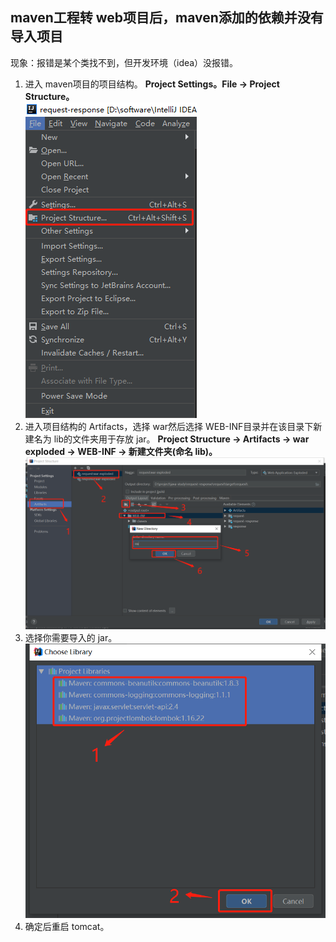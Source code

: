 ## maven工程转 web项目后，maven添加的依赖并没有导入项目
现象：报错是某个类找不到，但开发环境（idea）没报错。
1. 进入 maven项目的项目结构。 **Project Settings。File -> Project Structure。**<br/>
   ![project structure](../images/ProjectStructure.png)
2. 进入项目结构的 Artifacts，选择 war然后选择 WEB-INF目录并在该目录下新建名为 lib的文件夹用于存放 jar。 **Project Structure -> Artifacts -> war exploded -> WEB-INF -> 新建文件夹(命名 lib)。**
   ![artifacts](../images/projectStructure/addLibraryArtifacts.png)
3. 选择你需要导入的 jar。
   ![选择你需要的 jar](../images/projectStructure/chooseLibraryYouNeet.png)
4. 确定后重启 tomcat。
